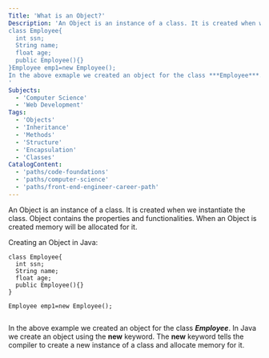 ```yaml
---
Title: 'What is an Object?'
Description: 'An Object is an instance of a class. It is created when we instantiate the class. Object contains the properties and functionalities. When an Object is created memory will be allocated for it.Creating an Object in Java:
class Employee{
  int ssn;
  String name;
  float age;
  public Employee(){}
}Employee emp1=new Employee();
In the above exmaple we created an object for the class ***Employee***. In Java we create a new object using new keyword. The new keyword tells the compiler to create a new instance of a class and allocate memory for it.
'
Subjects:
  - 'Computer Science'
  - 'Web Development'
Tags:
  - 'Objects'
  - 'Inheritance'
  - 'Methods'
  - 'Structure'
  - 'Encapsulation'
  - 'Classes'
CatalogContent:
  - 'paths/code-foundations'
  - 'paths/computer-science'
  - 'paths/front-end-engineer-career-path'
---
```


An Object is an instance of a class. It is created when we instantiate the class. Object contains the properties and functionalities. When an Object is created memory will be allocated for it.

Creating an Object in Java:

```
class Employee{
  int ssn;
  String name;
  float age;
  public Employee(){}
}

Employee emp1=new Employee();


```
In the above example we created an object for the class ***Employee***. In Java we create an object using the **new** keyword. The **new** keyword tells the compiler to create a new instance of a class and allocate memory for it.

